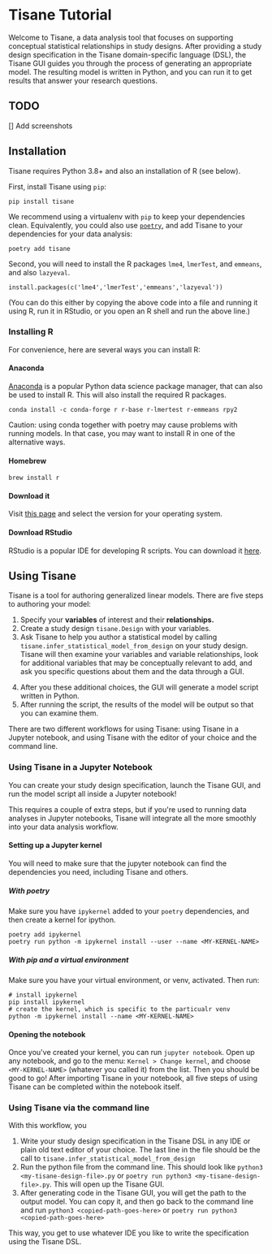 # Tisane Tutorial
Welcome to Tisane, a data analysis tool that focuses on supporting conceptual
statistical relationships in study designs. After providing a study design
specification in the Tisane domain-specific language (DSL), the Tisane GUI
guides you through the process of generating an appropriate model. The resulting
model is written in Python, and you can run it to get results that answer your
research questions.

## TODO

[] Add screenshots

## Installation
Tisane requires Python 3.8+ and also an installation of R (see below).

First, install Tisane using `pip`:

```
pip install tisane
```

We recommend using a virtualenv with `pip` to keep your dependencies clean. Equivalently, you could also use [`poetry`](https://python-poetry.org), and add Tisane to your dependencies for your data analysis:

```
poetry add tisane
```

Second, you will need to install the R packages `lme4`, `lmerTest`, and `emmeans`, and also `lazyeval`.

```
install.packages(c('lme4','lmerTest','emmeans','lazyeval'))
```

(You can do this either by copying the above code into a file and running it using R, run it in RStudio, or you open an R shell and run the above line.)

### Installing R
For convenience, here are several ways you can install R:

#### Anaconda
[Anaconda](https://www.anaconda.com/distribution/) is a popular Python data science package manager, that can also be used to install R. This will also install the required R packages.

```
conda install -c conda-forge r r-base r-lmertest r-emmeans rpy2
```

Caution: using conda together with poetry may cause problems with running
models. In that case, you may want to install R in one of the alternative ways.

#### Homebrew

```
brew install r
```

#### Download it
Visit [this page](https://cran.r-project.org) and select the version for your operating system.

#### Download RStudio
RStudio is a popular IDE for developing R scripts. You can download it [here](https://www.rstudio.com/products/rstudio/).

## Using Tisane
Tisane is a tool for authoring generalized linear models. There are five steps to
authoring your model:

1. Specify your **variables** of interest and their **relationships.**
2. Create a study design `tisane.Design` with your variables.
3. Ask Tisane to help you author a statistical model by calling `tisane.infer_statistical_model_from_design` on your study design. Tisane will then examine your variables and variable relationships, look for additional variables that may be conceptually relevant to add, and ask you specific questions about them and the data through a GUI.
<!-- You can decide whether or not to use those variables, and also choose family and link functions, in a GUI that is launched.  -->
4. After you these additional choices, the GUI will generate a model script written in Python.
5. After running the script, the results of the model will be output so that you can examine them.

There are two different workflows for using Tisane: using Tisane in a Jupyter notebook, and using Tisane with the editor of your choice and the command line.

### Using Tisane in a Jupyter Notebook

You can create your study design specification, launch the Tisane GUI, and run the model script all inside a Jupyter notebook!

This requires a couple of extra steps, but if you're used to running data analyses in Jupyter notebooks, Tisane will integrate all the more smoothly into
your data analysis workflow.

#### Setting up a Jupyter kernel

You will need to make sure that the jupyter notebook can find the dependencies you need, including Tisane and others.

##### With poetry
Make sure you have `ipykernel` added to your `poetry` dependencies, and then
create a kernel for ipython.

```
poetry add ipykernel
poetry run python -m ipykernel install --user --name <MY-KERNEL-NAME>
```

##### With pip and a virtual environment
Make sure you have your virtual environment, or venv, activated. Then run:

```
# install ipykernel
pip install ipykernel
# create the kernel, which is specific to the particualr venv
python -m ipykernel install --name <MY-KERNEL-NAME>
```

#### Opening the notebook
Once you've created your kernel, you can run `jupyter notebook`. Open up any notebook, and go to the menu: `Kernel > Change kernel`, and choose `<MY-KERNEL-NAME>` (whatever you called it) from the list. Then you should be good to go! After importing Tisane in your notebook, all five steps of using Tisane can be completed within the notebook itself.

### Using Tisane via the command line
With this workflow, you

1. Write your study design specification in the Tisane DSL in any IDE or plain old text editor of your choice. The last line in the file should be the call to `tisane.infer_statistical_model_from_design`
2. Run the python file from the command line. This should look like `python3 <my-tisane-design-file>.py` or `poetry run python3 <my-tisane-design-file>.py`. This will open up the Tisane GUI.
3. After generating code in the Tisane GUI, you will get the path to the output model. You can copy it, and then go back to the command line and run `python3 <copied-path-goes-here>` or `poetry run python3 <copied-path-goes-here>`

This way, you get to use whatever IDE you like to write the specification using the Tisane DSL.
